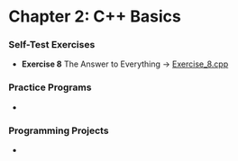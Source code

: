 # Chapter 2: C++ Basics

### Self-Test Exercises
- **Exercise 8** The Answer to Everything → [Exercise_8.cpp](Exercise_8.cpp)

### Practice Programs
- 

### Programming Projects
- 
